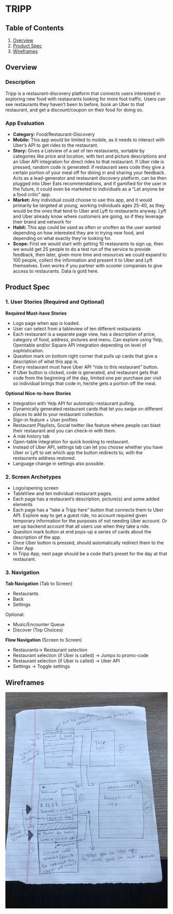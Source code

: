 # TRIPP

## Table of Contents
1. [Overview](#Overview)
1. [Product Spec](#Product-Spec)
1. [Wireframes](#Wireframes)

## Overview
### Description
Tripp is a restaurant-discovery platform that connects users interested in exploring new food with restaurants looking for more foot traffic. Users can see restaurants they haven’t been to before, book an Uber to that restaurant, and get a discount/coupon on their food for doing so. 


### App Evaluation
- **Category:** Food/Restaurant-Discovery
- **Mobile:** This app would be limited to mobile, as it needs to interact with Uber’s API to get rides to the restaurant. 
- **Story:** Gives a Listview of a set of ten restaurants, sortable by categories like price and location, with text and picture descriptions and an Uber API integration for direct rides to that restaurant. If Uber ride is pressed, random code is generated: if restaurant sees code they give a certain portion of your meal off for dining in and sharing your feedback. Acts as a lead-generator and restaurant discovery platform, can be then plugged into Uber Eats recommendations, and if gamified for the user in the future, it could even be marketed to individuals as a “Let anyone be a food critic” app.  
- **Market:** Any individual could choose to use this app, and it would primarily be targeted at young, working individuals ages 25-40, as they would be the ones that tend to Uber and Lyft to restaurants anyway. Lyft and Uber already know where customers are going, so if they leverage their brand and network for 
- **Habit:** This app could be used as often or unoften as the user wanted depending on how interested they are in trying new food, and depending on what exactly they're looking for.
- **Scope:** First we would start with getting 10 restaurants to sign up, then we would get 25 people to do a test run of the service to provide feedback, then later, given more time and resources we could expand to 100 people, collect the information and present it to Uber and Lyft themselves. Even works if you partner with scooter companies to give access to restaurants. Data is gold here.

## Product Spec
### 1. User Stories (Required and Optional)

**Required Must-have Stories**

* Logo page when app is loaded.
* User can select from a tableview of ten different restaurants
* Each restaurant is a separate page view, has a description of price, category of food, address, pictures and menu. Can explore using Yelp, Opentable and/or Square API integration depending on level of sophistication. 
* Question mark on bottom right corner that pulls up cards that give a description of what this app is. 
* Every restaurant must have Uber API “ride to this restaurant” button. 
* If Uber button is clicked, code is generated, and restaurant gets that code from the beginning of the day, limited one per purchase per visit so individual brings that code in, he/she gets a portion off the meal.

**Optional Nice-to-have Stories**

* Integration with Yelp API for automatic-restaurant pulling. 
* Dynamically generated restaurant cards that let you swipe on different places to add to your restaurant collection. 
* Sign-in feature + User profiles 
* Restaurant Playlists, Social twitter like feature where people can blast their restaurant and you can check-in with them.
* A ride history tab 
* Open-table integration for quick booking to restaurant.
* Instead of Uber API, settings tab can let you choose whether you have Uber or Lyft to set which app the button redirects to, with the restaurants address restored. 
* Language change in settings also possible.

### 2. Screen Archetypes

* Logo/opening screen
* TableView and ten individual restaurant pages. 
* Each page has a restaurant’s description, picture(s) and some added elements
* Each page has a “take a Tripp here” button that connects them to Uber API. Explore way to get a guest ride, no account required given temporary information for the purposes of not needing Uber account. Or set up backend account that all users use when they take a ride. 
* Question mark button at end pops-up a series of cards about the description of the app. 
* Once Uber button is pressed, should automatically redirect them to the Uber App
* In Tripp App, next page should be a code that’s preset for the day at that restaurant. 


### 3. Navigation

**Tab Navigation** (Tab to Screen)

* Restaurants
* Back 
* Settings

Optional:
* Music/Encounter Queue
* Discover (Top Choices)

**Flow Navigation** (Screen to Screen)
* Restaurants-> Restaurant selection
* Restaurant selection (if Uber is called) -> Jumps to promo-code
* Restaurant selection (if Uber is called) -> Uber API
* Settings -> Toggle settings

## Wireframes
<img src="https://github.com/tripp-app/Tripp/blob/master/Tripp%20Wireframe.jpg" width=800><br>
